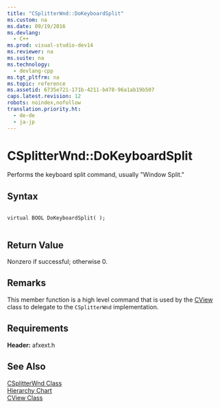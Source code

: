 ```yaml
---
title: "CSplitterWnd::DoKeyboardSplit"
ms.custom: na
ms.date: 09/19/2016
ms.devlang: 
  - C++
ms.prod: visual-studio-dev14
ms.reviewer: na
ms.suite: na
ms.technology: 
  - devlang-cpp
ms.tgt_pltfrm: na
ms.topic: reference
ms.assetid: 6735e721-171b-4211-b478-96a1ab19b507
caps.latest.revision: 12
robots: noindex,nofollow
translation.priority.ht: 
  - de-de
  - ja-jp
---
```

# CSplitterWnd::DoKeyboardSplit
Performs the keyboard split command, usually "Window Split."  
  
## Syntax  
  
```  
  
virtual BOOL DoKeyboardSplit( );  
  
```  
  
## Return Value  
 Nonzero if successful; otherwise 0.  
  
## Remarks  
 This member function is a high level command that is used by the [CView](../vs140/CView-Class.md) class to delegate to the `CSplitterWnd` implementation.  
  
## Requirements  
 **Header:** afxext.h  
  
## See Also  
 [CSplitterWnd Class](../vs140/CSplitterWnd-Class.md)   
 [Hierarchy Chart](../vs140/Hierarchy-Chart.md)   
 [CView Class](../vs140/CView-Class.md)